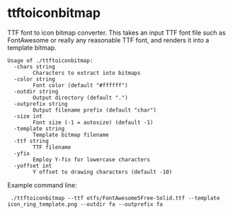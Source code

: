 # ttftoiconbitmap

TTF font to icon bitmap converter. This takes an input TTF font file such as FontAwesome or really any reasonable TTF font, and renders it into a template bitmap.

```
Usage of ./ttftoiconbitmap:
  -chars string
        Characters to extract into bitmaps
  -color string
        Font color (default "#ffffff")
  -outdir string
        Output directory (default ".")
  -outprefix string
        Output filename prefix (default "char")
  -size int
        Font size (-1 = autosize) (default -1)
  -template string
        Template bitmap filename
  -ttf string
        TTF filename
  -yfix
        Employ Y-fix for lowercase characters
  -yoffset int
        Y offset to drawing characters (default -10)
```

Example command line:

```
 ./ttftoiconbitmap --ttf otfs/FontAwesome5Free-Solid.ttf --template icon_ring_template.png --outdir fa --outprefix fa
```
